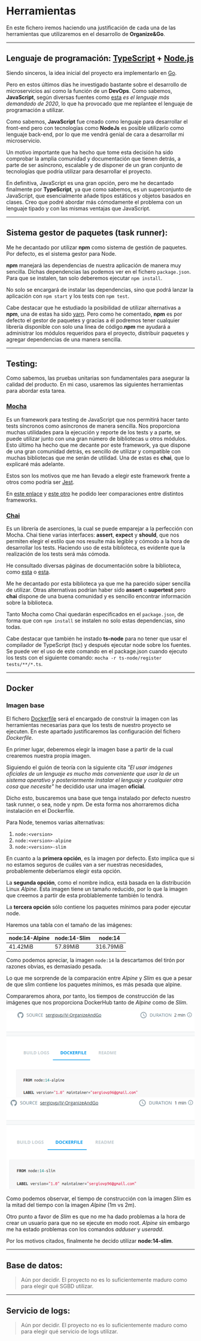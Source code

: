 # Herramientas
En este fichero iremos haciendo una justificación de cada una de las herramientas que utilizaremos en el desarrollo de **Organize&Go**.

---

## Lenguaje de programación: [TypeScript](https://www.typescriptlang.org) + [Node.js](https://www.google.com/url?sa=t&rct=j&q=&esrc=s&source=web&cd=&cad=rja&uact=8&ved=2ahUKEwipxL7ioJbsAhVp8-AKHU4MCqMQFjAAegQIAhAC&url=https%3A%2F%2Fnodejs.org%2Fes%2F&usg=AOvVaw0ExrfV3usJ0jiF4UKHq0z3)

Siendo sinceros, la idea inicial del proyecto era implementarlo en [Go](https://www.google.com/url?sa=t&rct=j&q=&esrc=s&source=web&cd=&cad=rja&uact=8&ved=2ahUKEwiE8uqeoZbsAhUqx4UKHUyxBc8QFjAAegQIARAC&url=https%3A%2F%2Fgolang.org%2F&usg=AOvVaw1lAoMTHCkaTnhVJgGL4dBP).

Pero en estos últimos días he investigado bastante sobre el desarrollo de microservicios así como la función de un **DevOps**. Como sabemos, **JavaScript**, según diversas fuentes como [esta](https://hackaboss.com/blog/lenguajes-programacion-demandadas-2020/) *es el lenguaje más demandado de 2020*, lo que ha provocado que me replantee el lenguaje de programación a utilizar.

Como sabemos, **JavaScript** fue creado como lenguaje para desarrollar el front-end pero con tecnologías como **NodeJs** es posible utilizarlo como lenguaje back-end, por lo que me vendrá genial de cara a desarrollar mi microservicio.

Un motivo importante que ha hecho que tome esta decisión ha sido comprobar la amplia comunidad y documentación que tienen detrás, a parte de ser asíncrono, escalable y de disponer de un gran conjunto de tecnologías que podría utilizar para desarrollar el proyecto. 

En definitiva, JavaScript es una gran opción, pero me he decantado finalmente por **TypeScript**, ya que como sabemos, es un superconjunto de JavaScript, que esencialmente añade tipos estáticos y objetos basados en clases. Creo que podré abordar más cómodamente el problema con un lenguaje tipado y con las mismas ventajas que JavaScript.

---

## Sistema gestor de paquetes (task runner):

Me he decantado por utilizar **npm** como sistema de gestión de paquetes. Por defecto, es el sistema gestor para Node.

**npm** manejará las dependencias de nuestra aplicación de manera muy sencilla. Dichas dependencias las podemos ver en el fichero `package.json`. Para que se instalen, tan solo deberemos ejecutar `npm install`.

No solo se encargará de instalar las dependencias, sino que podrá lanzar la aplicación con `npm start` y los tests con `npm test`.

Cabe destacar que he estudiado la posibilidad de utilizar alternativas a **npm**, una de estas ha sido [yarn](https://yarnpkg.com). Pero como he comentado, **npm** es por defecto el gestor de paquetes y gracias a él podremos tener cualquier librería disponible con solo una línea de código.**npm** me ayudará a administrar los módulos requeridos para el proyecto, distribuir paquetes y agregar dependencias de una manera sencilla.

---

## Testing:

Como sabemos, las pruebas unitarias son fundamentales para asegurar la calidad del producto. En mi caso, usaremos las siguientes herramientas para abordar esta tarea.

### [Mocha](https://mochajs.org)

Es un framework para testing de JavaScript que nos permitirá hacer tanto tests síncronos como asíncronos de manera sencilla. Nos proporciona muchas utilidades para la ejecución y reporte de los tests y a parte, se puede utilizar junto con una gran número de bibliotecas u otros módulos. Esto último ha hecho que me decante por este framework, ya que dispone de una gran comunidad detrás, es sencillo de utilizar y compatible con muchas bibliotecas que me serán de utilidad. Una de estas es **chai**, que lo explicaré más adelante.

Estos son los motivos que me han llevado a elegir este framework frente a otros como podría ser [Jest](https://jestjs.io).

En [este enlace](https://blog.logrocket.com/the-best-unit-testing-frameworks-for-node-js/) y [este otro](https://desarrolloactivo.com/blog/jest-vs-mocha/) he podido leer comparaciones entre distintos frameworks.

### [Chai](https://www.chaijs.com)

Es un librería de aserciones, la cual se puede emparejar a la perfección con Mocha. Chai tiene varias interfaces: **assert**, **expect** y **should**, que nos permiten elegir el estilo que nos resulte más legible y cómodo a la hora de desarrollar los tests. Haciendo uso de esta biblioteca, es evidente que la realización de los tests será más cómoda.

He consultado diversas páginas de documentación sobre la biblioteca, como [esta](https://www.npmjs.com/package/chai) o [esta](https://www.paradigmadigital.com/dev/testeando-javascript-mocha-chai/).

Me he decantado por esta biblioteca ya que me ha parecido súper sencilla de utilizar. Otras alternativas podrían haber sido **assert** o **supertest** pero **chai** dispone de una buena comunidad y es sencillo encontrar información sobre la biblioteca.

Tanto Mocha como Chai quedarán especificados en el `package.json`, de forma que con `npm install` se instalen no solo estas dependencias, sino todas.

Cabe destacar que también he instado **ts-node** para no tener que usar el compilador de TypeScript (tsc) y después ejecutar node sobre los fuentes. Se puede ver el uso de este comando en el package.json cuando ejecuto los tests con el siguiente comando: `mocha -r ts-node/register tests/**/*.ts`.

---

## Docker

### Imagen base

El fichero [Dockerfile](https://github.com/sergiovp/IV-OrganizeAndGo/blob/master/Dockerfile) será el encargado de construir la imagen con las herramientas necesarias para que los tests de nuestro proyecto se ejecuten. En este apartado justificaremos las configuración del fichero *Dockerfile*.

En primer lugar, deberemos elegir la imagen base a partir de la cual crearemos nuestra propia imagen.

Siguiendo el guión de teoría con la siguiente cita *"El usar imágenes oficiales de un lenguaje es mucho más conveniente que usar la de un sistema operativo y posteriormente instalar el lenguaje y cualquier otra cosa que necesite"* he decidido usar una imagen **oficial**.

Dicho esto, buscaremos una base que tenga instalado por defecto nuestro task runner, o sea, node y npm. De esta forma nos ahorraremos dicha instalación en el Dockerfile.

Para Node, tenemos varias alternativas:
1. `node:<version>`
2. `node:<version>-alpine`
3. `node:<version>-slim`

En cuanto a la **primera opción**, es la imagen por defecto. Esto implica que si no estamos seguros de cuáles van a ser nuestras necesidades, probablemente deberíamos elegir esta opción. 

La **segunda opción**, como el nombre indica, está basada en la distribución Linux *Alpine*. Esta imagen tiene un tamaño reducido, por lo que la imagen que creemos a partir de esta problablemente también lo tendrá.

La **tercera opción** sólo contiene los paquetes mínimos para poder ejecutar node.

Haremos una tabla con el tamaño de las imágenes:

|node:14-Alpine|node:14-Slim|node:14|
|---|---|---|
|41.42MiB|57.89MiB|316.79MiB|

Como podemos apreciar, la imagen `node:14` la descartamos del tirón por razones obvias, es demasiado pesada.

Lo que me sorprende de la comparación entre *Alpine* y *Slim* es que a pesar de que slim contiene los paquetes mínimos, es más pesada que alpine.

Compararemos ahora, por tanto, los tiempos de construcción de las imágenes que nos proporciona DockerHub tanto de *Alpine* como de *Slim*.

![tiempo_alpine](https://github.com/sergiovp/IV-OrganizeAndGo/blob/master/docs/images/alpine.png)
![tiempo_slim](https://github.com/sergiovp/IV-OrganizeAndGo/blob/master/docs/images/slim.png)

Como podemos observar, el tiempo de construcción con la imagen *Slim* es la mitad del tiempo con la imagen *Alpine* (1m vs 2m).

Otro punto a favor de *Slim* es que no me ha dado problemas a la hora de crear un usuario para que no se ejecute en modo root. *Alpine* sin embargo me ha estado problemas con los comandos *adduser* y *useradd*. 

Por los motivos citados, finalmente he decido utilizar **node:14-slim**.


---

## Base de datos:

> Aún por decidir. El proyecto no es lo suficientemente maduro como para elegir qué SGBD utilizar.

---

## Servicio de logs:

> Aún por decidir. El proyecto no es lo suficientemente maduro como para elegir qué servicio de logs utilizar.
